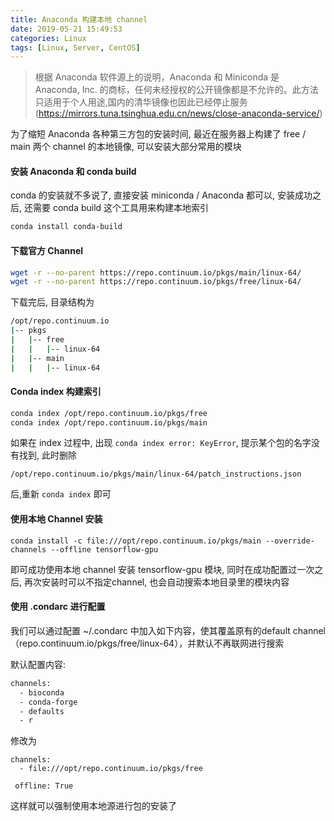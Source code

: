 ```yaml
---
title: Anaconda 构建本地 channel
date: 2019-05-21 15:49:53
categories: Linux
tags: [Linux, Server, CentOS]
---
```


> 根据 Anaconda 软件源上的说明，Anaconda 和 Miniconda 是 Anaconda, Inc. 的商标，任何未经授权的公开镜像都是不允许的。此方法只适用于个人用途,国内的清华镜像也因此已经停止服务 (https://mirrors.tuna.tsinghua.edu.cn/news/close-anaconda-service/)

为了缩短 Anaconda 各种第三方包的安装时间, 最近在服务器上构建了 free / main 两个 channel 的本地镜像, 可以安装大部分常用的模块

<!-- more -->

#### 安装 Anaconda 和 conda build

conda 的安装就不多说了, 直接安装 miniconda / Anaconda 都可以, 安装成功之后, 还需要 conda build 这个工具用来构建本地索引

```bash
conda install conda-build
```

#### 下载官方 Channel

```bash
wget -r --no-parent https://repo.continuum.io/pkgs/main/linux-64/
wget -r --no-parent https://repo.continuum.io/pkgs/free/linux-64/
```

下载完后, 目录结构为

```bash
/opt/repo.continuum.io
|-- pkgs
|   |-- free
|   |   |-- linux-64
|   |-- main
|   |   |-- linux-64
```

#### Conda index 构建索引

```bash
conda index /opt/repo.continuum.io/pkgs/free
conda index /opt/repo.continuum.io/pkgs/main
```

如果在 index 过程中, 出现 `conda index error: KeyError`, 提示某个包的名字没有找到, 此时删除

`/opt/repo.continuum.io/pkgs/main/linux-64/patch_instructions.json`

后,重新 `conda index` 即可

#### 使用本地 Channel 安装

```
conda install -c file:///opt/repo.continuum.io/pkgs/main --override-channels --offline tensorflow-gpu
```

即可成功使用本地 channel 安装 tensorflow-gpu 模块, 同时在成功配置过一次之后, 再次安装时可以不指定channel, 也会自动搜索本地目录里的模块内容

#### 使用 .condarc 进行配置

我们可以通过配置 ~/.condarc 中加入如下内容，使其覆盖原有的default channel（repo.continuum.io/pkgs/free/linux-64），并默认不再联网进行搜索

默认配置内容:

```bash
channels:
  - bioconda
  - conda-forge
  - defaults
  - r
```

修改为

```
channels:
  - file:///opt/repo.continuum.io/pkgs/free

 offline: True
```

这样就可以强制使用本地源进行包的安装了
